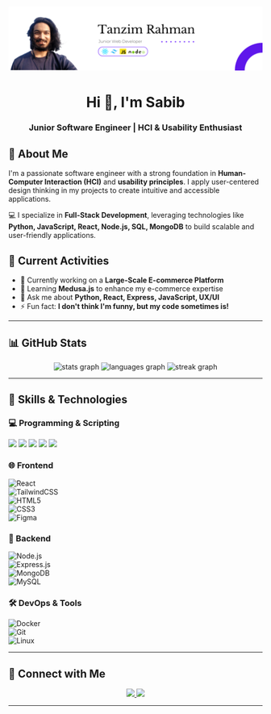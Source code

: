 # ![Banner](https://github.com/iamSabib/iamSabib/blob/main/banner.png)

<h1 align="center">Hi 👋, I'm Sabib</h1>
<h3 align="center">Junior Software Engineer | HCI & Usability Enthusiast</h3>

## 🧐 About Me  
I'm a passionate software engineer with a strong foundation in **Human-Computer Interaction (HCI)** and **usability principles**. I apply user-centered design thinking in my projects to create intuitive and accessible applications.  

💻 I specialize in **Full-Stack Development**, leveraging technologies like **Python, JavaScript, React, Node.js, SQL, MongoDB** to build scalable and user-friendly applications.  


## 🚀 Current Activities  
- 🔭 Currently working on a **Large-Scale E-commerce Platform**  
- 🌱 Learning **Medusa.js** to enhance my e-commerce expertise  
- 💬 Ask me about **Python, React, Express, JavaScript, UX/UI**  
- ⚡ Fun fact: **I don't think I'm funny, but my code sometimes is!**  

---

## 📊 GitHub Stats  
<div align="center">
  <img src="https://github-readme-stats.vercel.app/api?username=iamSabib&hide_title=false&hide_rank=false&show_icons=true&include_all_commits=true&count_private=true&disable_animations=false&theme=dracula&locale=en&hide_border=false&order=1" height="150" alt="stats graph" />
  <img src="https://github-readme-stats.vercel.app/api/top-langs?username=iamSabib&locale=en&hide_title=false&layout=compact&card_width=320&langs_count=5&theme=dracula&hide_border=false&order=2" height="150" alt="languages graph" />
  <img src="https://github-readme-streak-stats.herokuapp.com/?user=iamSabib&theme=dracula&hide_border=false" height="150" alt="streak graph" />
</div>

---

## 🔧 Skills & Technologies  

### 💻 Programming & Scripting  
<div>
      <img src="https://img.shields.io/badge/Python-3776AB?style=for-the-badge&logo=python&logoColor=white" height="30" />
      <img src="https://img.shields.io/badge/JavaScript-F7DF1E?style=for-the-badge&logo=javascript&logoColor=black" height="30" />
      <img src="https://img.shields.io/badge/TypeScript-3178C6?style=for-the-badge&logo=typescript&logoColor=white" height="30" />
      <img src="https://img.shields.io/badge/C-00599C?style=for-the-badge&logo=c&logoColor=white" height="30" />
      <img src="https://img.shields.io/badge/Java-ED8B00?style=for-the-badge&logo=java&logoColor=white" height="30" />
    </div>

### 🌐 Frontend  
![React](https://img.shields.io/badge/React-61DAFB?style=for-the-badge&logo=react&logoColor=black)  
![TailwindCSS](https://img.shields.io/badge/TailwindCSS-06B6D4?style=for-the-badge&logo=tailwindcss&logoColor=white)  
![HTML5](https://img.shields.io/badge/HTML5-E34F26?style=for-the-badge&logo=html5&logoColor=white)  
![CSS3](https://img.shields.io/badge/CSS3-1572B6?style=for-the-badge&logo=css3&logoColor=white)  
![Figma](https://img.shields.io/badge/Figma-F24E1E?style=for-the-badge&logo=figma&logoColor=white)  

### 🔧 Backend  
![Node.js](https://img.shields.io/badge/Node.js-339933?style=for-the-badge&logo=nodedotjs&logoColor=white)  
![Express.js](https://img.shields.io/badge/Express.js-000000?style=for-the-badge&logo=express&logoColor=white)  
![MongoDB](https://img.shields.io/badge/MongoDB-47A248?style=for-the-badge&logo=mongodb&logoColor=white)  
![MySQL](https://img.shields.io/badge/MySQL-4479A1?style=for-the-badge&logo=mysql&logoColor=white)  

### 🛠 DevOps & Tools  
![Docker](https://img.shields.io/badge/Docker-2496ED?style=for-the-badge&logo=docker&logoColor=white)  
![Git](https://img.shields.io/badge/Git-F05032?style=for-the-badge&logo=git&logoColor=white)  
![Linux](https://img.shields.io/badge/Linux-FCC624?style=for-the-badge&logo=linux&logoColor=black)  

---

## 📱 Connect with Me  
<div align="center">
  <a href="https://www.facebook.com/tanzim.rahman.545/" target="_blank">
    <img src="https://img.shields.io/badge/Facebook-1877F2?style=for-the-badge&logo=facebook&logoColor=white" height="30" />
  </a>
  <a href="https://x.com/RahmanTanz40859" target="_blank">
    <img src="https://img.shields.io/badge/Twitter-1DA1F2?style=for-the-badge&logo=twitter&logoColor=white" height="30" />
  </a>
</div>

---

